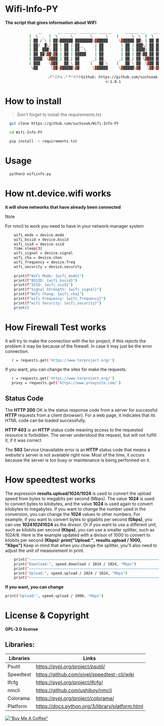 # Wifi-Info-PY

**The script that gives information about WIFI**

```sh
               __       __ ______ ________ ______      ______ __    __ ________  ______  
           |  \  _  |  \      \        \      \    |      \  \  |  \        \/      \ 
           | ▓▓ / \ | ▓▓\▓▓▓▓▓▓ ▓▓▓▓▓▓▓▓\▓▓▓▓▓▓     \▓▓▓▓▓▓ ▓▓\ | ▓▓ ▓▓▓▓▓▓▓▓  ▓▓▓▓▓▓
           | ▓▓/  ▓\| ▓▓ | ▓▓ | ▓▓__     | ▓▓        | ▓▓ | ▓▓▓\| ▓▓ ▓▓__   | ▓▓  | ▓▓
           | ▓▓  ▓▓▓\ ▓▓ | ▓▓ | ▓▓  \    | ▓▓        | ▓▓ | ▓▓▓▓\ ▓▓ ▓▓  \  | ▓▓  | ▓▓
           | ▓▓ ▓▓\▓▓\▓▓ | ▓▓ | ▓▓▓▓▓    | ▓▓        | ▓▓ | ▓▓\▓▓ ▓▓ ▓▓▓▓▓  | ▓▓  | ▓▓
           | ▓▓▓▓  \▓▓▓▓_| ▓▓_| ▓▓      _| ▓▓_      _| ▓▓_| ▓▓ \▓▓▓▓ ▓▓     | ▓▓__/ ▓▓
           | ▓▓▓    \▓▓▓   ▓▓ \ ▓▓     |   ▓▓ \    |   ▓▓ \ ▓▓  \▓▓▓ ▓▓      \▓▓    ▓▓
            \▓▓      \▓▓\▓▓▓▓▓▓\▓▓      \▓▓▓▓▓▓     \▓▓▓▓▓▓\▓▓   \▓▓\▓▓       \▓▓▓▓▓▓
           
                   ⠠⠞⠑⠭⠞⠶⠠⠑⠙⠊⠞⠕⠗Github: https://github.com/suchsoak⠠⠞⠑⠭⠞⠶⠠⠑⠙⠊⠞⠕⠗
                                              v:1.0.1
```

# How to install

> Don't forget to install the requirements.txt


```sh
  git clone https://github.com/suchsoak/Wifi-Info-PY
```

```sh
  cd Wifi-Info-PY
```

```sh
  pip install -r requirements.txt
```

# Usage

```sh
  python3 wifiinfo.py
```

# How nt.device.wifi works

**it will show networks that have already been connected**

>[!NOTE]
> For nmcli to work you need to have in your network-manager system

```sh
    wifi_mode = device.mode
    wifi_bssid = device.bssid
    wifi_ssid = device.ssid
    time.sleep(3)
    wifi_signal = device.signal
    wifi_cha = device.chan
    wifi_frequency = device.freq
    wifi_security = device.security
    
    print(f"WiFi Mode: {wifi_mode}")
    print(f"BSSID: {wifi_bssid}")
    print(f"SSID: {wifi_ssid}")
    print(f"Signal Strength: {wifi_signal}")
    print(f"WiFi Chang: {wifi_cha}")
    print(f"wifi Frequency: {wifi_frequency}")
    print(f"wifi Security: {wifi_security}")
    print()
```

# How Firewall Test works

It will try to make the connection with the tor project, if this rejects the problem it may be because of the firewall. In case it may just be the error connection.

```sh
   r = requests.get('https://www.torproject.org/')
```
If you want, you can change the sites for make the requests.

```sh
   r = requests.get('https://www.torproject.org/')
   proxy = requests.get('https://www.proxysite.com/')
```
## Status Code

The **HTTP 200** OK is the status response code from a server for successful **HTTP** requests from a client (browser). For a web page, it indicates that its HTML code can be loaded successfully. 

**HTTP 403** is an **HTTP** status code meaning access to the requested resource is forbidden. The server understood the request, but will not fulfill it, if it was correct

The **503** Service Unavailable error is an **HTTP** status code that means a website's server is not available right now. Most of the time, it occurs because the server is too busy or maintenance is being performed on it. 

# How speedtest works

The expression **results.upload/1024/1024** is used to convert the upload speed from bytes to megabits per second (Mbps). The value **1024** is used to convert bytes to kilobytes, and the value **1024** is used again to convert kilobytes to megabytes. If you want to change the number used in the conversion, you can change the **1024** values to other numbers. For example, if you want to convert bytes to gigabits per second **(Gbps)**, you can use **1024*1024*1024** as the divisor. Or if you want to use a different unit, such as kilobits per second **(Kbps)**, you can use a smaller splitter, such as 1024/8. Here is the example updated with a divisor of 1000 to convert to kilobits per second **(Kbps): print("Upload:"**, **results.upload / 1000, "Kbps")** Keep in mind that when you change the splitter, you'll also need to adjust the unit of measurement in print.

```sh
    print("−−−−−−−−−−−−−−−−−−−−−−−−−−−−−−−−−−−−−−−−−−−−−−−−−−−−−−−−−−−−−−−−−−")
    print("Download:", speed.download / 1024 / 1024, "Mbps")
    print("−−−−−−−−−−−−−−−−−−−−−−−−−−−−−−−−−−−−−−−−−−−−−−−−−−−−−−−−−−−−−−−−−−")
    print("Upload:", speed.upload / 1024 / 1024, "Mbps")
    print("−−−−−−−−−−−−−−−−−−−−−−−−−−−−−−−−−−−−−−−−−−−−−−−−−−−−−−−−−−−−−−−−−−")
```
**If you want, you can change**

```sh
print("Upload:", speed.upload / 1000, "Kbps")
```
# License & Copyright

**GPL-3.0 license**

## Libraries:

| Libraries |  Links |
| ------ | ------ |
| Psutil | https://pypi.org/project/psutil/
| Speedtest |  https://github.com/sivel/speedtest-cli/wiki
| Ifcfg |  https://pypi.org/project/ifcfg/
| nmcli |  https://github.com/ushiboy/nmcli
| Colorama |  https://pypi.org/project/colorama/
| Platform |  https://docs.python.org/3/library/platform.html

[!["Buy Me A Coffee"](https://www.buymeacoffee.com/assets/img/custom_images/orange_img.png)](https://www.buymeacoffee.com/m100047r)



